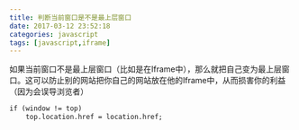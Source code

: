 ```yaml
---
title: 判断当前窗口是不是最上层窗口
date: 2017-03-12 23:52:18
categories: javascript
tags: [javascript,iframe]
---
```

如果当前窗口不是最上层窗口（比如是在Iframe中），那么就把自己变为最上层窗口。这可以防止别的网站把你自己的网站放在他的Iframe中，从而损害你的利益（因为会误导浏览者）
```html
if (window != top)
    top.location.href = location.href;
```
